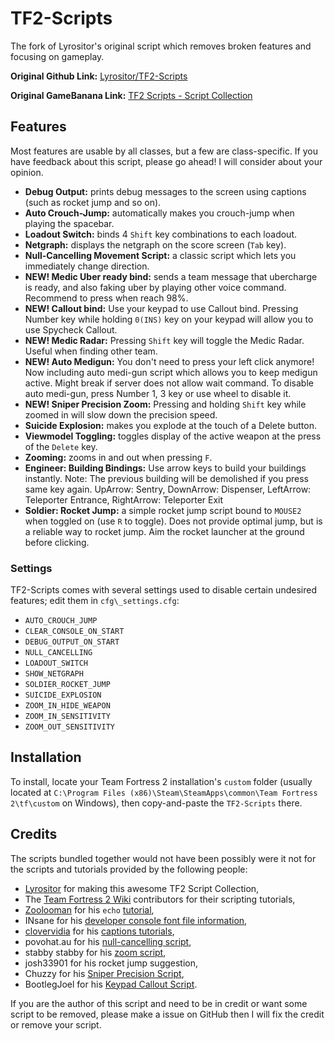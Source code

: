 TF2-Scripts
===========

The fork of Lyrositor's original script which removes broken features and focusing on gameplay.

**Original Github Link:** [Lyrositor/TF2-Scripts](https://github.com/Lyrositor/TF2-Scripts)

**Original GameBanana Link:** [TF2 Scripts - Script Collection](http://tf2.gamebanana.com/scripts/8373)

## Features ##
Most features are usable by all classes, but a few are class-specific.
If you have feedback about this script, please go ahead! I will consider about your opinion.

- **Debug Output:** prints debug messages to the screen using captions (such as rocket jump and so on).
- **Auto Crouch-Jump:** automatically makes you crouch-jump when playing the spacebar. 
- **Loadout Switch:** binds 4 `Shift` key combinations to each loadout.
- **Netgraph:** displays the netgraph on the score screen (`Tab` key).
- **Null-Cancelling Movement Script:** a classic script which lets you immediately change direction.
- **NEW! Medic Uber ready bind:** sends a team message that ubercharge is ready, and also faking uber by playing other voice command. Recommend to press when reach 98%.
- **NEW! Callout bind:** Use your keypad to use Callout bind. Pressing Number key while holding `0(INS)` key on your keypad will allow you to use Spycheck Callout.
- **NEW! Medic Radar:** Pressing `Shift` key will toggle the Medic Radar. Useful when finding other team.
- **NEW! Auto Medigun:** You don't need to press your left click anymore! Now including auto medi-gun script which allows you to keep medigun active. Might break if server does not allow wait command. To disable auto medi-gun, press Number 1, 3 key or use wheel to disable it.
- **NEW! Sniper Precision Zoom:** Pressing and holding `Shift` key while zoomed in will slow down the precision speed.
- **Suicide Explosion:** makes you explode at the touch of a Delete button.
- **Viewmodel Toggling:** toggles display of the active weapon at the press of the `Delete` key.
- **Zooming:** zooms in and out when pressing `F`.
- **Engineer: Building Bindings:** Use arrow keys to build your buildings instantly. Note: The previous building will be demolished if you press same key again. UpArrow: Sentry, DownArrow: Dispenser, LeftArrow: Teleporter Entrance, RightArrow: Teleporter Exit
- **Soldier: Rocket Jump:** a simple rocket jump script bound to `MOUSE2` when toggled on (use `R` to toggle). Does not provide optimal jump, but is a reliable way to rocket jump. Aim the rocket launcher at the ground before clicking.

### Settings ###
TF2-Scripts comes with several settings used to disable certain undesired features; edit them in `cfg\_settings.cfg`:

- `AUTO_CROUCH_JUMP`
- `CLEAR_CONSOLE_ON_START`
- `DEBUG_OUTPUT_ON_START`
- `NULL_CANCELLING`
- `LOADOUT_SWITCH`
- `SHOW_NETGRAPH`
- `SOLDIER_ROCKET_JUMP`
- `SUICIDE_EXPLOSION`
- `ZOOM_IN_HIDE_WEAPON`
- `ZOOM_IN_SENSITIVITY`
- `ZOOM_OUT_SENSITIVITY`

## Installation ##
To install, locate your Team Fortress 2 installation's `custom` folder (usually located at `C:\Program Files (x86)\Steam\SteamApps\common\Team Fortress 2\tf\custom` on Windows), then copy-and-paste the `TF2-Scripts` there.

## Credits ##
The scripts bundled together would not have been possibly were it not for the scripts and tutorials provided by the following people:

- [Lyrositor](https://github.com/Lyrositor) for making this awesome TF2 Script Collection,
- The [Team Fortress 2 Wiki](http://wiki.teamfortress.com) contributors for their scripting tutorials,
- [Zoolooman](http://wiki.teamfortress.com/wiki/User:Zoolooman) for his `echo` [tutorial](http://wiki.teamfortress.com/wiki/User:Zoolooman/Scripting),
- INsane for his [developer console font file information](http://www.dodbits.com/dods/index.php/source-graphics/source-gui-hud-tutorials/33-console-font-color-and-size),
- [clovervidia](http://steamcommunity.com/id/clovervidia/) for his [captions tutorials](http://www.reddit.com/r/tf2scripthelp/wiki/captions),
- povohat.au for his [null-cancelling script](http://ozfortress.com/showpost.php?p=624355),
- stabby stabby for his [zoom script](http://steamcommunity.com/groups/stabbyvideo/discussions/0/846963165458399532/),
- josh33901 for his rocket jump suggestion,
- Chuzzy for his [Sniper Precision Script](https://gamebanana.com/scripts/7726),
- BootlegJoel for his [Keypad Callout Script](https://gamebanana.com/scripts/10026).

If you are the author of this script and need to be in credit or want some script to be removed, please make a issue on GitHub then I will fix the credit or remove your script.
